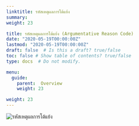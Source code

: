 ```yaml
---
linktitle: รหัสเหตุผลการโต้แย้ง
summary: 
weight: 23

title: รหัสเหตุผลการโต้แย้ง (Argumentative Reason Code)
date: "2020-05-19T00:00:00Z"
lastmod: "2020-05-19T00:00:00Z"
draft: false  # Is this a draft? true/false
toc: false # Show table of contents? true/false
type: docs  # Do not modify.

menu:
  guide:
    parent:  Overview
    weight: 23

weight: 23
---
```



![รหัสเหตุผลการโต้แย้ง](https://github.com/yosarawut/KnowledgeCenter/raw/master/KnowledgeCenter/e-Customs/e-Import/e-Import-manual/img/e-Import_2018png_Page121.png)